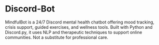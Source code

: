 # Discord-Bot
MindfulBot is a 24/7 Discord mental health chatbot offering mood tracking, crisis support, guided exercises, and wellness tools. Built with Python and Discord.py, it uses NLP and therapeutic techniques to support online communities. Not a substitute for professional care.
